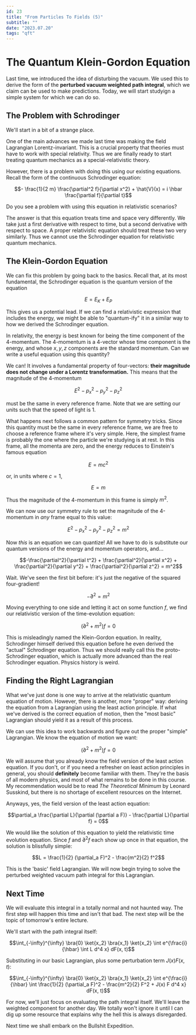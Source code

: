 ```yaml
---
id: 23
title: "From Particles To Fields (5)"
subtitle: ""
date: "2023.07.20"
tags: "qft"
---
```


# The Quantum Klein-Gordon Equation

Last time, we introduced the idea of disturbing the vacuum. We used this to derive the form of the **perturbed vacuum weighted path integral**, which we claim can be used to make predictions. Today, we will start studyign a simple system for which we can do so.

## The Problem with Schrodinger

We'll start in a bit of a strange place.

One of the main advances we made last time was making the field Lagrangian Lorentz-invariant. This is a crucial property that theories must have to work with special relativity. Thus we are finally ready to start treating quantum mechanics as a special-relativistic theory.

However, there is a problem with doing this using our existing equations. Recall the form of the continuous Schrodinger equation:

```math
- \frac{1}{2 m} \frac{\partial^2 f}{\partial x^2} + \hat{V}(x) = i \hbar \frac{\partial f}{\partial t}
```

Do you see a problem with using this equation in relativistic scenarios?

The answer is that this equation treats time and space very differently. We take just a first derivative with respect to time, but a second derivative with respect to space. A proper relativistic equation should treat these two very similarly. Thus we cannot use the Schrodinger equation for relativistic quantum mechanics.

## The Klein-Gordon Equation

We can fix this problem by going back to the basics. Recall that, at its most fundamental, the Schrodinger equation is the quantum version of the equation

```math
E = E_K + E_P
```

This gives us a potential lead. If we can find a relativistic expression that includes the energy, we might be able to "quantum-ify" it in a similar way to how we derived the Schrodinger equation.

In relativity, the energy is best known for being the time component of the 4-momentum. The 4-momentum is a 4-vector whose time component is the energy, and whose $`x, y, z`$ components are the standard momentum. Can we write a useful equation using this quantity?

We can! It involves a fundamental property of four-vectors: **their magnitude does not change under a Lorentz transformation.** This means that the magnitude of the 4-momentum

```math
E^2 - p_x^2 - p_y^2 - p_z^2
```

must be the same in every reference frame. Note that we are setting our units such that the speed of light is $`1`$.

What happens next follows a common pattern for symmetry tricks. Since this quantity must be the same in every reference frame, we are free to choose a reference frame where it's very simple. Here, the simplest frame is probably the one where the particle we're studying is at rest. In this frame, all the momenta are zero, and the energy reduces to Einstein's famous equation

```math
E = mc^2
```

or, in units where $`c = 1`$,

```math
E = m
```

Thus the magnitude of the 4-momentum in this frame is simply $`m^2`$.

We can now use our symmetry rule to set the magnitude of the 4-momentum in *any* frame equal to this value:

```math
E^2 - p_x^2 - p_y^2 - p_z^2 = m^2
```

Now *this* is an equation we can quantize! All we have to do is substitute our quantum versions of the energy and momentum operators, and...

```math
-\frac{\partial^2}{\partial t^2} + \frac{\partial^2}{\partial x^2} + \frac{\partial^2}{\partial y^2} + \frac{\partial^2}{\partial z^2} = m^2
```

Wait. We've seen the first bit before: it's just the negative of the squared four-gradient!

```math
-\partial^2 = m^2
```

Moving everything to one side and letting it act on some function $`f`$, we find our relativistic version of the time-evolution equation:

```math
(\partial^2 + m^2) f = 0
```

This is misleadingly named the Klein-Gordon equation. In reality, Schrodinger himself derived this equation before he even derived the "actual" Schrodinger equation. Thus we should really call this the proto-Schrodinger equation, which is actually more advanced than the real Schrodinger equation. Physics history is weird.

## Finding the Right Lagrangian

What we've just done is one way to arrive at the relativistic quantum equation of motion. However, there is another, more "proper" way: deriving the equation from a Lagrangian using the least action principle. If what we've derived is the correct equation of motion, then the "most basic" Lagrangian should yield it as a result of this process.

We can use this idea to work backwards and figure out the proper "simple" Lagrangian. We know the equation of motion we want:

```math
(\partial^2 + m^2) f = 0
```

We will assume that you already know the field version of the least action equation. If you don't, or if you need a refresher on least action principles in general, you should **definitely** become familiar with them. They're the basis of all modern physics, and most of what remains to be done in this course. My recommendation would be to read *The Theoretical Minimum* by Leonard Susskind, but there is no shortage of excellent resources on the Internet.

Anyways, yes, the field version of the least action equation:

```math
\partial_a \frac{\partial L}{\partial (\partial a F)} - \frac{\partial L}{\partial f} = 0
```

We would like the solution of this equation to yield the relativistic time evolution equation. Since $`f`$ and $`\partial^2 f`$ each show up once in that equation, the solution is blissfully simple:

```math
L = \frac{1}{2} (\partial_a F)^2 - \frac{m^2}{2} f^2
```

This is the 'basic' field Lagrangian. We will now begin trying to solve the perturbed weighted vacuum path integral for this Lagrangian.

## Next Time

We will evaluate this integral in a totally normal and not haunted way. The first step will happen this time and isn't that bad. The next step will be the topic of tomorrow's entire lecture.

We'll start with the path integral itself:

```math
\int_{-\infty}^{\infty} \bra{0} \ket{x_2} \bra{x_1} \ket{x_2} \int e^{\frac{i}{\hbar} \int L d^4 x} dF(x, t)
```

Substituting in our basic Lagrangian, plus some perturbation term $`J(x) F(x, t)`$:

```math
\int_{-\infty}^{\infty} \bra{0} \ket{x_2} \bra{x_1} \ket{x_2} \int e^{\frac{i}{\hbar} \int \frac{1}{2} (\partial_a F)^2 - \frac{m^2}{2} F^2 + J(x) F d^4 x} dF(x, t)
```

For now, we'll just focus on evaluating the path integral itself. We'll leave the weighted component for another day. We totally won't ignore it until I can dig up some resource that explains why the hell this is always disregarded.

Next time we shall embark on the Bullshit Expedition.
